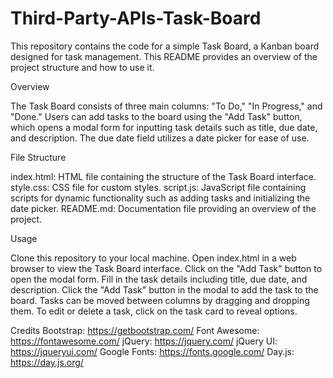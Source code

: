 # Third-Party-APIs-Task-Board

This repository contains the code for a simple Task Board, a Kanban board designed for task management. This README provides an overview of the project structure and how to use it.

Overview

The Task Board consists of three main columns: "To Do," "In Progress," and "Done." Users can add tasks to the board using the "Add Task" button, which opens a modal form for inputting task details such as title, due date, and description. The due date field utilizes a date picker for ease of use.

File Structure

index.html: HTML file containing the structure of the Task Board interface.
style.css: CSS file for custom styles.
script.js: JavaScript file containing scripts for dynamic functionality such as adding tasks and initializing the date picker.
README.md: Documentation file providing an overview of the project.

Usage

Clone this repository to your local machine.
Open index.html in a web browser to view the Task Board interface.
Click on the "Add Task" button to open the modal form.
Fill in the task details including title, due date, and description.
Click the "Add Task" button in the modal to add the task to the board.
Tasks can be moved between columns by dragging and dropping them.
To edit or delete a task, click on the task card to reveal options.

Credits
Bootstrap: https://getbootstrap.com/
Font Awesome: https://fontawesome.com/
jQuery: https://jquery.com/
jQuery UI: https://jqueryui.com/
Google Fonts: https://fonts.google.com/
Day.js: https://day.js.org/
